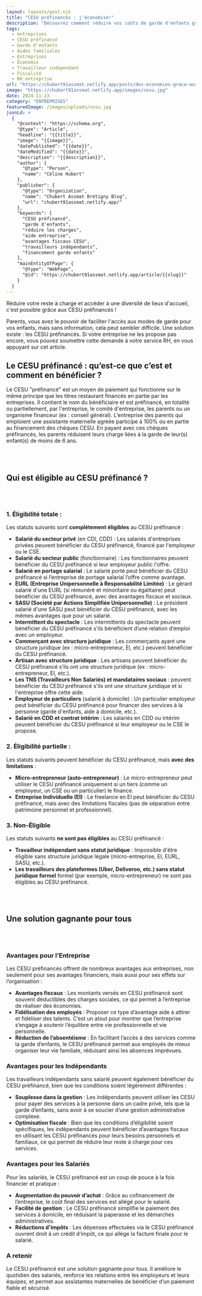 ```yaml
---
layout: layouts/post.njk
title: "CESU préfinancés : j'économise!"
description: "Découvrez comment réduire vos coûts de garde d'enfants grâce aux CESU préfinancés. Un guide complet sur les avantages pour les parents et les entreprises."
tags: 
  - entreprises
  - CESU préfinancé
  - Garde d'enfants
  - Aides familiales
  - Entreprises
  - Économie
  - Travailleur indépendant
  - Fiscalité
  - RH entreprise
url: "https://chubert91assmat.netlify.app/posts/des-economies-grace-aux-cesu-prefinances"
image: "https://chubert91assmat.netlify.app/images/cesu.jpg"
date: 2024-11-23
category: "ENTREPRISES"
featuredImage: /images/uploads/cesu.jpg
jsonLd: >
  {
    "@context": "https://schema.org",
    "@type": "Article",
    "headline": "{{title}}",
    "image": "{{image}}",
    "datePublished": "{{date}}",
    "dateModified": "{{date}}",
    "description": "{{description}}",
    "author": {
      "@type": "Person",
      "name": "Céline Hubert"
    },
    "publisher": {
      "@type": "Organization",
      "name": "Chubert Assmat Brétigny Blog",
      "url": "chubert91assmat.netlify.app/"
    },
    "keywords": [
      "CESU préfinancé", 
      "garde d'enfants", 
      "réduire les charges", 
      "aide entreprise", 
      "avantages fiscaux CESU", 
      "travailleurs indépendants", 
      "financement garde enfants"
    ],
    "mainEntityOfPage": {
      "@type": "WebPage",
      "@id": "https://chubert91assmat.netlify.app/article/{{slug}}"
    }
  }
---
```



Réduire votre reste à charge et accéder à une diversité de lieux d'accueil, c'est possible grâce aux CESU préfinancés !

Parents, vous avez le pouvoir de faciliter l'accès aux modes de garde pour vos enfants, mais sans information, cela peut sembler difficile. Une solution existe : les CESU préfinancés. Si votre entreprise ne les propose pas encore, vous pouvez soumettre cette demande à votre service RH, en vous appuyant sur cet article.


## Le CESU préfinancé : qu’est-ce que c’est et comment en bénéficier ?
Le CESU "préfinancé" est un moyen de paiement qui fonctionne sur le même principe que les titres restaurant financés en partie par les entreprises. Il contient le nom du bénéficiaire et est préfinancé, en totalité ou partiellement, par l'entreprise, le comité d'entreprise, les parents ou un organisme financeur (ex : conseil général). L'entreprise des parents qui emploient une assistante maternelle agréée participe à 100% ou en partie au financement des chèques CESU. En payant avec ces chèques préfinancés, les parents réduisent leurs charge liées à la garde de leur(s) enfant(s) de moins de 6 ans.


<br><br>


## Qui est éligible au CESU préfinancé ?


<br><br>


### 1. Éligibilité totale :

Les statuts suivants sont **complètement éligibles** au CESU préfinancé :

- **Salarié du secteur privé** (en CDI, CDD) : Les salariés d'entreprises privées peuvent bénéficier du CESU préfinancé, financé par l'employeur ou le CSE.
- **Salarié du secteur public** (fonctionnaire) : Les fonctionnaires peuvent bénéficier du CESU préfinancé si leur employeur public l'offre.
- **Salarié en portage salarial** : Le salarié porté peut bénéficier du CESU préfinancé si l’entreprise de portage salarial l’offre comme avantage.
- **EURL (Entreprise Unipersonnelle à Responsabilité Limitée)**  : Le gérant salarié d'une EURL (si rémunéré et minoritaire ou égalitaire) peut bénéficier du CESU préfinancé, avec des avantages fiscaux et sociaux.
- **SASU (Société par Actions Simplifiée Unipersonnelle)** : Le président salarié d'une SASU peut bénéficier du CESU préfinancé, avec les mêmes avantages que pour un salarié.
- **Intermittent du spectacle** : Les intermittents du spectacle peuvent bénéficier du CESU préfinancé s'ils bénéficient d’une relation d’emploi avec un employeur.
- **Commerçant avec structure juridique** : Les commerçants ayant une structure juridique (ex : micro-entrepreneur, EI, etc.) peuvent bénéficier du CESU préfinancé.
- **Artisan avec structure juridique** : Les artisans peuvent bénéficier du CESU préfinancé s’ils ont une structure juridique (ex : micro-entrepreneur, EI, etc.).
- **Les TNS (Travailleurs Non Salariés) et mandataires sociaux** : peuvent bénéficier du CESU préfinancé s'ils ont une structure juridique et si l'entreprise offre cette aide.
- **Employeur de particuliers** (salarié à domicile) : Un particulier employeur peut bénéficier du CESU préfinancé pour financer des services à la personne (garde d'enfants, aide à domicile, etc.).
- **Salarié en CDD et contrat intérim** : Les salariés en CDD ou intérim peuvent bénéficier du CESU préfinancé si leur employeur ou le CSE le propose.

### 2. Éligibilité partielle :

Les statuts suivants peuvent bénéficier du CESU préfinancé, mais **avec des limitations** :

- **Micro-entrepreneur (auto-entrepreneur)** : Le micro-entrepreneur peut utiliser le CESU préfinancé uniquement si un tiers (comme un employeur, un CSE ou un particulier) le finance.
- **Entreprise Individuelle (EI)** : Le freelance en EI peut bénéficier du CESU préfinancé, mais avec des limitations fiscales (pas de séparation entre patrimoine personnel et professionnel).

### 3. Non-Éligible

Les statuts suivants **ne sont pas éligibles** au CESU préfinancé :

- **Travailleur indépendant sans statut juridique** : Impossible d'être éligible sans structure juridique légale (micro-entreprise, EI, EURL, SASU, etc.).
- **Les travailleurs des plateformes (Uber, Deliveroo, etc.) sans statut juridique formel** formel (par exemple, micro-entrepreneur) ne sont pas éligibles au CESU préfinancé.


<br><br>


## **Une solution gagnante pour tous**


<br><br>


### Avantages pour l’Entreprise
Les CESU préfinancés offrent de nombreux avantages aux entreprises, non seulement pour ses avantages financiers, mais aussi pour ses effets sur l’organisation :

- **Avantages fiscaux** : Les montants versés en CESU préfinancé sont souvent déductibles des charges sociales, ce qui permet à l’entreprise de réaliser des économies.
- **Fidélisation des employés** : Proposer ce type d’avantage aide à attirer et fidéliser des talents. C’est un atout pour montrer que l’entreprise s’engage à soutenir l’équilibre entre vie professionnelle et vie personnelle.
- **Réduction de l’absentéisme** : En facilitant l’accès à des services comme la garde d’enfants, le CESU préfinancé permet aux employés de mieux organiser leur vie familiale, réduisant ainsi les absences imprévues.


### Avantages pour les Indépendants
Les travailleurs indépendants sans salarié peuvent également bénéficier du CESU préfinancé, bien que les conditions soient légèrement différentes :

- **Souplesse dans la gestion** : Les indépendants peuvent utiliser les CESU pour payer des services à la personne dans un cadre privé, tels que la garde d’enfants, sans avoir à se soucier d’une gestion administrative complexe.
- **Optimisation fiscale** : Bien que les conditions d’éligibilité soient spécifiques, les indépendants peuvent bénéficier d’avantages fiscaux en utilisant les CESU préfinancés pour leurs besoins personnels et familiaux, ce qui permet de réduire leur reste à charge pour ces services.



### Avantages pour les Salariés
Pour les salariés, le CESU préfinancé est un coup de pouce à la fois financier et pratique :

- **Augmentation du pouvoir d’achat** : Grâce au cofinancement de l’entreprise, le coût final des services est allégé pour le salarié.
- **Facilité de gestion** : Le CESU préfinancé simplifie le paiement des services à domicile, en réduisant la paperasse et les démarches administratives.
- **Réductions d'impôts** : Les dépenses effectuées via le CESU préfinancé ouvrent droit à un crédit d’impôt, ce qui allège la facture finale pour le salarié.

### A retenir
Le CESU préfinancé est une solution gagnante pour tous. Il améliore le quotidien des salariés, renforce les relations entre les employeurs et leurs équipes, et permet aux assistantes maternelles de bénéficier d’un paiement fiable et sécurisé.


